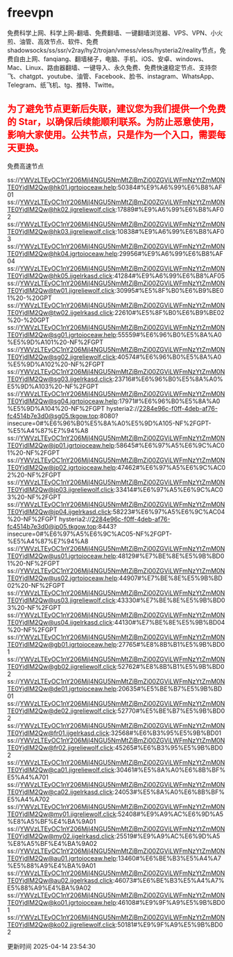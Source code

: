 # freevpn

免费科学上网、科学上网-翻墙、免费翻墙、一键翻墙浏览器、VPS、VPN、小火煎、油管、高效节点、软件、免费shadowsocks/ss/ssr/v2ray/hy2/trojan/vmess/vless/hysteria2/reality节点，免费自由上网、fanqiang、翻墙梯子，电脑、手机、iOS、安卓、windows、Mac、Linux、路由器翻墙、一键导入、永久免费、免费快速稳定节点、支持奈飞、chatgpt、youtube、油管、Facebook、脸书、instagram、WhatsApp、Telegram、纸飞机、tg、推特、Twitte。

## <font color="red">为了避免节点更新后失联，建议您为我们提供一个免费的 Star，以确保后续能顺利联系。为防止恶意使用，影响大家使用。公共节点，只是作为一个入口，需要每天更换。</font>

免费高速节点

ss://YWVzLTEyOC1nY206MjI4NGU5NmMtZjBmZi00ZGViLWFmNzYtZmM0NTE0YjdlM2Qw@hk01.jgrtoioceaw.help:50384#%E9%A6%99%E6%B8%AF01
ss://YWVzLTEyOC1nY206MjI4NGU5NmMtZjBmZi00ZGViLWFmNzYtZmM0NTE0YjdlM2Qw@hk02.jigreliewolf.click:17889#%E9%A6%99%E6%B8%AF02
ss://YWVzLTEyOC1nY206MjI4NGU5NmMtZjBmZi00ZGViLWFmNzYtZmM0NTE0YjdlM2Qw@hk03.jigreliewolf.click:10838#%E9%A6%99%E6%B8%AF03
ss://YWVzLTEyOC1nY206MjI4NGU5NmMtZjBmZi00ZGViLWFmNzYtZmM0NTE0YjdlM2Qw@hk04.jgrtoioceaw.help:29956#%E9%A6%99%E6%B8%AF04
ss://YWVzLTEyOC1nY206MjI4NGU5NmMtZjBmZi00ZGViLWFmNzYtZmM0NTE0YjdlM2Qw@hk05.ijgelrkasd.click:41284#%E9%A6%99%E6%B8%AF05
ss://YWVzLTEyOC1nY206MjI4NGU5NmMtZjBmZi00ZGViLWFmNzYtZmM0NTE0YjdlM2Qw@tw01.jigreliewolf.click:30995#%E5%8F%B0%E6%B9%BE01%20-%20GPT
ss://YWVzLTEyOC1nY206MjI4NGU5NmMtZjBmZi00ZGViLWFmNzYtZmM0NTE0YjdlM2Qw@tw02.ijgelrkasd.click:22610#%E5%8F%B0%E6%B9%BE02%20-%20GPT
ss://YWVzLTEyOC1nY206MjI4NGU5NmMtZjBmZi00ZGViLWFmNzYtZmM0NTE0YjdlM2Qw@sg01.jgrtoioceaw.help:55559#%E6%96%B0%E5%8A%A0%E5%9D%A101%20-NF%2FGPT
ss://YWVzLTEyOC1nY206MjI4NGU5NmMtZjBmZi00ZGViLWFmNzYtZmM0NTE0YjdlM2Qw@sg02.jigreliewolf.click:40574#%E6%96%B0%E5%8A%A0%E5%9D%A102%20-NF%2FGPT
ss://YWVzLTEyOC1nY206MjI4NGU5NmMtZjBmZi00ZGViLWFmNzYtZmM0NTE0YjdlM2Qw@sg03.ijgelrkasd.click:23716#%E6%96%B0%E5%8A%A0%E5%9D%A103%20-NF%2FGPT
ss://YWVzLTEyOC1nY206MjI4NGU5NmMtZjBmZi00ZGViLWFmNzYtZmM0NTE0YjdlM2Qw@sg04.jgrtoioceaw.help:17971#%E6%96%B0%E5%8A%A0%E5%9D%A104%20-NF%2FGPT
hysteria2://2284e96c-f0ff-4deb-af76-fc4514b7e3d0@sg05.tkgow.top:8080?insecure=0#%E6%96%B0%E5%8A%A0%E5%9D%A105-NF%2FGPT-%E5%A4%87%E7%94%A8
ss://YWVzLTEyOC1nY206MjI4NGU5NmMtZjBmZi00ZGViLWFmNzYtZmM0NTE0YjdlM2Qw@jp01.jgrtoioceaw.help:58645#%E6%97%A5%E6%9C%AC01%20-NF%2FGPT
ss://YWVzLTEyOC1nY206MjI4NGU5NmMtZjBmZi00ZGViLWFmNzYtZmM0NTE0YjdlM2Qw@jp02.jgrtoioceaw.help:47462#%E6%97%A5%E6%9C%AC02%20-NF%2FGPT
ss://YWVzLTEyOC1nY206MjI4NGU5NmMtZjBmZi00ZGViLWFmNzYtZmM0NTE0YjdlM2Qw@jp03.jigreliewolf.click:33414#%E6%97%A5%E6%9C%AC03%20-NF%2FGPT
ss://YWVzLTEyOC1nY206MjI4NGU5NmMtZjBmZi00ZGViLWFmNzYtZmM0NTE0YjdlM2Qw@jp04.ijgelrkasd.click:58223#%E6%97%A5%E6%9C%AC04%20-NF%2FGPT
hysteria2://2284e96c-f0ff-4deb-af76-fc4514b7e3d0@jp05.tkgow.top:8443?insecure=0#%E6%97%A5%E6%9C%AC05-NF%2FGPT-%E5%A4%87%E7%94%A8
ss://YWVzLTEyOC1nY206MjI4NGU5NmMtZjBmZi00ZGViLWFmNzYtZmM0NTE0YjdlM2Qw@us01.jgrtoioceaw.help:48129#%E7%BE%8E%E5%9B%BD01%20-NF%2FGPT
ss://YWVzLTEyOC1nY206MjI4NGU5NmMtZjBmZi00ZGViLWFmNzYtZmM0NTE0YjdlM2Qw@us02.jgrtoioceaw.help:44907#%E7%BE%8E%E5%9B%BD02%20-NF%2FGPT
ss://YWVzLTEyOC1nY206MjI4NGU5NmMtZjBmZi00ZGViLWFmNzYtZmM0NTE0YjdlM2Qw@us03.jigreliewolf.click:43330#%E7%BE%8E%E5%9B%BD03%20-NF%2FGPT
ss://YWVzLTEyOC1nY206MjI4NGU5NmMtZjBmZi00ZGViLWFmNzYtZmM0NTE0YjdlM2Qw@us04.ijgelrkasd.click:44130#%E7%BE%8E%E5%9B%BD04%20-NF%2FGPT
ss://YWVzLTEyOC1nY206MjI4NGU5NmMtZjBmZi00ZGViLWFmNzYtZmM0NTE0YjdlM2Qw@gb01.jgrtoioceaw.help:27765#%E8%8B%B1%E5%9B%BD01
ss://YWVzLTEyOC1nY206MjI4NGU5NmMtZjBmZi00ZGViLWFmNzYtZmM0NTE0YjdlM2Qw@gb02.jigreliewolf.click:52762#%E8%8B%B1%E5%9B%BD02
ss://YWVzLTEyOC1nY206MjI4NGU5NmMtZjBmZi00ZGViLWFmNzYtZmM0NTE0YjdlM2Qw@de01.jgrtoioceaw.help:20635#%E5%BE%B7%E5%9B%BD01
ss://YWVzLTEyOC1nY206MjI4NGU5NmMtZjBmZi00ZGViLWFmNzYtZmM0NTE0YjdlM2Qw@de02.jigreliewolf.click:52770#%E5%BE%B7%E5%9B%BD02
ss://YWVzLTEyOC1nY206MjI4NGU5NmMtZjBmZi00ZGViLWFmNzYtZmM0NTE0YjdlM2Qw@fr01.ijgelrkasd.click:32568#%E6%B3%95%E5%9B%BD01
ss://YWVzLTEyOC1nY206MjI4NGU5NmMtZjBmZi00ZGViLWFmNzYtZmM0NTE0YjdlM2Qw@fr02.jigreliewolf.click:45265#%E6%B3%95%E5%9B%BD02
ss://YWVzLTEyOC1nY206MjI4NGU5NmMtZjBmZi00ZGViLWFmNzYtZmM0NTE0YjdlM2Qw@ca01.jigreliewolf.click:30461#%E5%8A%A0%E6%8B%BF%E5%A4%A701
ss://YWVzLTEyOC1nY206MjI4NGU5NmMtZjBmZi00ZGViLWFmNzYtZmM0NTE0YjdlM2Qw@ca02.ijgelrkasd.click:24053#%E5%8A%A0%E6%8B%BF%E5%A4%A702
ss://YWVzLTEyOC1nY206MjI4NGU5NmMtZjBmZi00ZGViLWFmNzYtZmM0NTE0YjdlM2Qw@my01.jigreliewolf.click:52408#%E9%A9%AC%E6%9D%A5%E8%A5%BF%E4%BA%9A01
ss://YWVzLTEyOC1nY206MjI4NGU5NmMtZjBmZi00ZGViLWFmNzYtZmM0NTE0YjdlM2Qw@my02.ijgelrkasd.click:25519#%E9%A9%AC%E6%9D%A5%E8%A5%BF%E4%BA%9A02
ss://YWVzLTEyOC1nY206MjI4NGU5NmMtZjBmZi00ZGViLWFmNzYtZmM0NTE0YjdlM2Qw@au01.jgrtoioceaw.help:13460#%E6%BE%B3%E5%A4%A7%E5%88%A9%E4%BA%9A01
ss://YWVzLTEyOC1nY206MjI4NGU5NmMtZjBmZi00ZGViLWFmNzYtZmM0NTE0YjdlM2Qw@au02.ijgelrkasd.click:46073#%E6%BE%B3%E5%A4%A7%E5%88%A9%E4%BA%9A02
ss://YWVzLTEyOC1nY206MjI4NGU5NmMtZjBmZi00ZGViLWFmNzYtZmM0NTE0YjdlM2Qw@ko01.jgrtoioceaw.help:46108#%E9%9F%A9%E5%9B%BD01
ss://YWVzLTEyOC1nY206MjI4NGU5NmMtZjBmZi00ZGViLWFmNzYtZmM0NTE0YjdlM2Qw@ko02.jigreliewolf.click:50181#%E9%9F%A9%E5%9B%BD02


更新时间 2025-04-14 23:54:30